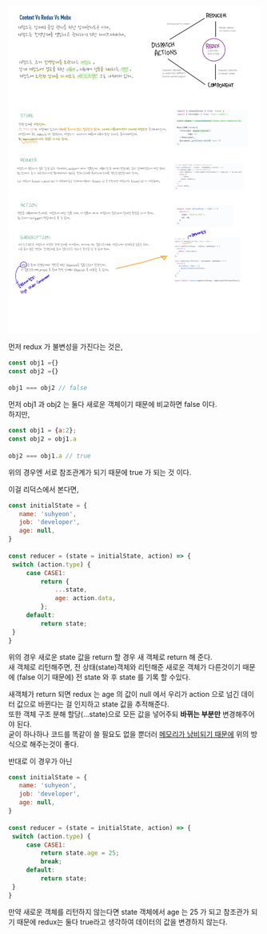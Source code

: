 ![paperimg](redux-paper.jpg)

먼저 redux 가 불변성을 가진다는 것은, 

```javascript
const obj1 ={}
const obj2 ={}

obj1 === obj2 // false
```
먼저 obj1 과 obj2 는 둘다 새로운 객체이기 때문에 비교하면 false 이다.   
하지만,
```javascript
const obj1 = {a:2};
const obj2 = obj1.a

obj2 === obj1.a // true
```

위의 경우엔 서로 참조관계가 되기 때문에 true 가 되는 것 이다.    

이걸 리덕스에서 본다면, 

```javascript
const initialState = {
   name: 'suhyeon',
   job: 'developer',
   age: null,
}

const reducer = (state = initialState, action) => {
 switch (action.type) {
     case CASE1:
         return {
             ...state,
             age: action.data,
         };
     default:
         return state;
 }
}
```
위의 경우 새로운 state 값을 return 할 경우 새 객체로 return 해 준다.   
새 객체로 리턴해주면, 전 상태(state)객체와 리턴해준 새로운 객체가 다른것이기 때문에 (false 이기 때문에) 전 state 와 후 state 를 기록 할 수있다.    

새객체가 return 되면 redux 는
age 의 값이 null 에서 우리가 action 으로 넘긴 데이터 값으로 바뀐다는 걸 인지하고 state 값을 추적해준다.   
또한 객체 구조 분해 할당(...state)으로 모든 값을 넣어주되 **바뀌는 부분만** 변경해주어야 된다.     
굳이 하나하나 코드를 똑같이 쓸 필요도 없을 뿐더러 <u>메모리가 낭비되기 때문에</u> 위의 방식으로 해주는것이 좋다.

반대로 이 경우가 아닌

```javascript
const initialState = {
   name: 'suhyeon',
   job: 'developer',
   age: null,
}

const reducer = (state = initialState, action) => {
 switch (action.type) {
     case CASE1:
         return state.age = 25;
         break;
     default:
         return state;
 }
} 
```
만약 새로운 객체를 리턴하지 않는다면 state 객체에서 age 는 25 가 되고 참조관가 되기 때문에 redux는 둘다 true라고 생각하여 데이터의 값을 변경하지 않는다.


   

